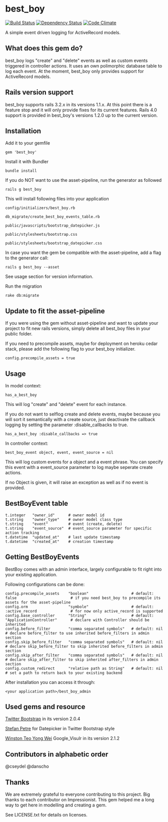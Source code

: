 best_boy
========
[![Build Status](https://secure.travis-ci.org/Absolventa/best_boy.png?branch=master)](https://secure.travis-ci.org/Absolventa/best_boy)
[![Dependency Status](https://gemnasium.com/Absolventa/best_boy.png)](https://gemnasium.com/Absolventa/best_boy)
[![Code Climate](https://codeclimate.com/badge.png)](https://codeclimate.com/github/Absolventa/best_boy)

A simple event driven logging for ActiveRecord models.


What does this gem do?
----------------------

best_boy logs "create" and "delete" events as well as custom events triggered in controller actions. It uses an own polimorphic database table to log each event.
At the moment, best_boy only provides support for ActiveRecord models.


Rails version support
----------------------

best_boy supports rails 3.2.x in its versions 1.1.x. At this point there is a feature stop and it will only provide fixes for its current features.
Rails 4.0 support is provided in best_boy's versions 1.2.0 up to the current version.


Installation
------------

Add it to your gemfile

    gem 'best_boy'

Install it with Bundler

    bundle install

If you do NOT want to use the asset-pipeline, run the generator as followed

    rails g best_boy

This will install following files into your application

    config/initializers/best_boy.rb

    db_migrate/create_best_boy_events_table.rb

    public/javascripts/bootstrap_datepicker.js

    public/stylesheets/bootstrap.css

    public/stylesheets/bootstrap_datepicker.css

In case you want the gem be compatible with the asset-pipeline, add a flag to the generator call:

    rails g best_boy --asset

See usage section for version information.

Run the migration

    rake db:migrate


Update to fit the asset-pipeline
--------------------------------

If you were using the gem without asset-pipeline and want to update your project to fit new rails versions, simply delete all best_boy files in your public folder.

If you need to precompile assets, maybe for deployment on heroku cedar stack, please add the following flag to your best_boy initializer.

    config.precompile_assets = true


Usage
-----

In model context:

    has_a_best_boy

This will log "create" and "delete" event for each instance.

If you do not want to selflog create and delete events, maybe because you will sort it semantically with a create source, just deactivate the callback logging by setting the parameter :disable_callbacks to true.

    has_a_best_boy :disable_callbacks => true

In controller context:

    best_boy_event object, event, event_source = nil

This will log custom events for a object and a event phrase. You can specify this event with a event_source parameter to log maybe seperate create actions.

If no Object is given, it will raise an exception as well as if no event is provided.


BestBoyEvent table
------------------

    t.integer   "owner_id"      # owner model id
    t.string    "owner_type"    # owner model class type
    t.string    "event"         # event (create, delete)
    t.string    "event_source"  # event_source parameter for specific action tracking
    t.datetime  "updated_at"    # last update timestamp
    t.datetime  "created_at"    # creation timestamp

Getting BestBoyEvents
---------------------

BestBoy comes with an admin interface, largely configurable to fit right into your existing application.

Following configurations can be done:

    config.precompile_assets    "boolean"                   # default: false                        # if you need best_boy to precompile its assets for the asset-pipeline
    config.orm                  "symbole"                   # default: :active_record               # for now only active_record is supported
    config.base_controller      "String"                    # default: "ApplicationController"      # declare with Controller should be inherited
    config.before_filter        "comma separated symbols"   # default: nil                          # declare before_filter to use inherited before_filters in admin section
    config.skip_before_filter   "comma separated symbols"   # default: nil                          # declare skip_before_filter to skip inherited before_filters in admin section
    config.skip_after_filter    "comma separated symbols"   # default: nil                          # declare skip_after_filter to skip inherited after_filters in admin section
    config.custom_redirect      "relative path as String"   # default: nil                          # set a path to return back to your existing backend

After installation you can access it through:

    <your application path>/best_boy_admin


Used gems and resource
----------------------
[Twitter Bootstrap](http://twitter.github.com/bootstrap/) in its version 2.0.4

[Stefan Petre](http://www.eyecon.ro/bootstrap-datepicker) for Datepicker in Twitter Bootstrap style

[Winston Teo Yong Wei](https://github.com/winston/google_visualr) Google_Visulr in its version 2.1.2


Contributors in alphabetic order
--------------------------------
@cseydel
@danscho


Thanks
------
We are extremely grateful to everyone contributing to this project.
Big thanks to each contributor on Impressionist. This gem helped me a long way to get here in modelling and creating a gem.


See LICENSE.txt for details on licenses.